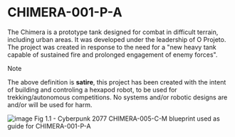 # CHIMERA-001-P-A
The Chimera is a prototype tank designed for combat in difficult terrain, including urban areas. It was developed under the leadership of O Projeto. The project was created in response to the need for a "new heavy tank capable of sustained fire and prolonged engagement of enemy forces".

> [!NOTE]
> The above definition is **satire**, this project has been created with the intent of building and controling a hexapod robot, to be used for trekking/autonomous competitions. No systems and/or robotic designs are and/or will be used for harm.



![image](https://github.com/O-Projeto/CHIMERA-001-P-A/assets/45772806/a0621d0e-8ad2-4215-a33a-52ff6e6baf7f)
Fig 1.1 - Cyberpunk 2077 CHIMERA-005-C-M blueprint used as guide for CHIMERA-001-P-A
